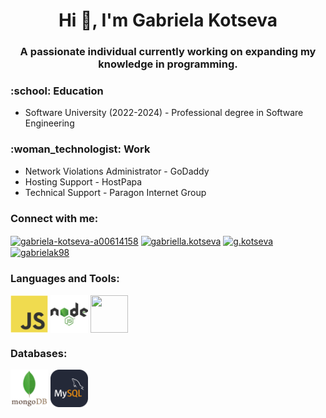 <h1 align="center">Hi 👋, I'm Gabriela Kotseva</h1>
<h3 align="center">A passionate individual currently working on expanding my knowledge in programming.</h3>

<h3>:school: Education</h3>
<ul>
  <li>Software University (2022-2024) - Professional degree in Software Engineering</li>
</ul>

<h3>:woman_technologist: Work</h3>
<ul>
  <li>Network Violations Administrator - GoDaddy</li>
  <li>Hosting Support - HostPapa</li>
  <li>Technical Support - Paragon Internet Group</li>
</ul>

<h3 align="left">Connect with me:</h3>
<p align="left">
  <a href="https://linkedin.com/in/gabriela-kotseva-a00614158" target="blank"><img align="center" src="https://raw.githubusercontent.com/rahuldkjain/github-profile-readme-generator/master/src/images/icons/Social/linked-in-alt.svg" alt="gabriela-kotseva-a00614158" height="30" width="40" /></a>
  <a href="https://fb.com/gabriella.kotseva" target="blank"><img align="center" src="https://raw.githubusercontent.com/rahuldkjain/github-profile-readme-generator/master/src/images/icons/Social/facebook.svg" alt="gabriella.kotseva" height="30" width="40" /></a>
  <a href="https://instagram.com/g.kotseva" target="blank"><img align="center" src="https://raw.githubusercontent.com/rahuldkjain/github-profile-readme-generator/master/src/images/icons/Social/instagram.svg" alt="g.kotseva" height="30" width="40" /></a>
  <a href="https://www.leetcode.com/gabrielak98" target="blank"><img align="center" src="https://raw.githubusercontent.com/rahuldkjain/github-profile-readme-generator/master/src/images/icons/Social/leet-code.svg" alt="gabrielak98" height="30" width="40" /></a>
</p>

<h3 align="left">Languages and Tools:</h3>
<p align="left"> 
  <img src="https://raw.githubusercontent.com/devicons/devicon/master/icons/javascript/javascript-original.svg" align="center" height="60" width="60" />
  <img src="https://raw.githubusercontent.com/devicons/devicon/master/icons/nodejs/nodejs-original-wordmark.svg" align="center" height="60" width="60" /> 
  <img src="https://www.svgrepo.com/show/303500/react-1-logo.svg" align="center"  height="60" width="60" />
</p>

<h3 align="left">Databases:</h3>
<p align="left">
  <img src="https://raw.githubusercontent.com/devicons/devicon/master/icons/mongodb/mongodb-original-wordmark.svg" align="center" height="60" width="60" /> 
  <img src="https://raw.githubusercontent.com/tandpfun/skill-icons/65dea6c4eaca7da319e552c09f4cf5a9a8dab2c8/icons/MySQL-Dark.svg" align="center" height="60" width="60" />
</p>
